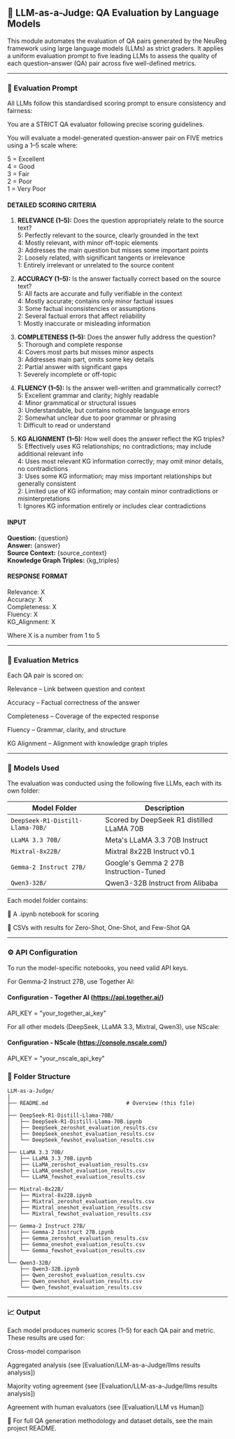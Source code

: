 ## 🤖 LLM-as-a-Judge: QA Evaluation by Language Models

This module automates the evaluation of QA pairs generated by the NeuReg framework using large language models (LLMs) as strict graders. It applies a uniform evaluation prompt to five leading LLMs to assess the quality of each question–answer (QA) pair across five well-defined metrics.

----

### 📝 Evaluation Prompt

All LLMs follow this standardised scoring prompt to ensure consistency and fairness:

You are a STRICT QA evaluator following precise scoring guidelines.

You will evaluate a model-generated question-answer pair on FIVE metrics using a 1–5 scale where:

5 = Excellent  
4 = Good  
3 = Fair  
2 = Poor  
1 = Very Poor


#### DETAILED SCORING CRITERIA


1. **RELEVANCE (1–5):** Does the question appropriately relate to the source text?  
   5: Perfectly relevant to the source, clearly grounded in the text  
   4: Mostly relevant, with minor off-topic elements  
   3: Addresses the main question but misses some important points  
   2: Loosely related, with significant tangents or irrelevance  
   1: Entirely irrelevant or unrelated to the source content

2. **ACCURACY (1–5):** Is the answer factually correct based on the source text?  
   5: All facts are accurate and fully verifiable in the context  
   4: Mostly accurate; contains only minor factual issues  
   3: Some factual inconsistencies or assumptions  
   2: Several factual errors that affect reliability  
   1: Mostly inaccurate or misleading information

3. **COMPLETENESS (1–5):** Does the answer fully address the question?  
   5: Thorough and complete response  
   4: Covers most parts but misses minor aspects  
   3: Addresses main part, omits some key details  
   2: Partial answer with significant gaps  
   1: Severely incomplete or off-topic

4. **FLUENCY (1–5):** Is the answer well-written and grammatically correct?  
   5: Excellent grammar and clarity; highly readable  
   4: Minor grammatical or structural issues  
   3: Understandable, but contains noticeable language errors  
   2: Somewhat unclear due to poor grammar or phrasing  
   1: Difficult to read or understand

5. **KG ALIGNMENT (1–5):** How well does the answer reflect the KG triples?  
   5: Effectively uses KG relationships; no contradictions; may include additional relevant info  
   4: Uses most relevant KG information correctly; may omit minor details, no contradictions  
   3: Uses some KG information; may miss important relationships but generally consistent  
   2: Limited use of KG information; may contain minor contradictions or misinterpretations  
   1: Ignores KG information entirely or includes clear contradictions


#### INPUT

**Question:** {question}  
**Answer:** {answer}  
**Source Context:** {source_context}  
**Knowledge Graph Triples:** {kg_triples}


#### RESPONSE FORMAT

Relevance: X  
Accuracy: X  
Completeness: X  
Fluency: X  
KG_Alignment: X

Where X is a number from 1 to 5

---

### 🧪 Evaluation Metrics

Each QA pair is scored on:

Relevance – Link between question and context

Accuracy – Factual correctness of the answer

Completeness – Coverage of the expected response

Fluency – Grammar, clarity, and structure

KG Alignment – Alignment with knowledge graph triples

---

###  🧠 Models Used

The evaluation was conducted using the following five LLMs, each with its own folder:

| Model Folder                     | Description                               |
| -------------------------------- | ----------------------------------------- |
| `DeepSeek-R1-Distill-Llama-70B/` | Scored by DeepSeek R1 distilled LLaMA 70B |
| `LLaMA 3.3 70B/`                 | Meta's LLaMA 3.3 70B Instruct             |
| `Mixtral-8x22B/`                 | Mixtral 8x22B Instruct v0.1               |
| `Gemma-2 Instruct 27B/`          | Google's Gemma 2 27B Instruction-Tuned    |
| `Qwen3-32B/`                     | Qwen3-32B Instruct from Alibaba           |


Each model folder contains:

🔹 A .ipynb notebook for scoring

🔹 CSVs with results for Zero-Shot, One-Shot, and Few-Shot QA


---

###  ⚙️ API Configuration
To run the model-specific notebooks, you need valid API keys.

For Gemma-2 Instruct 27B, use Together AI:

#### Configuration - Together AI (https://api.together.ai/)
API_KEY = "your_together_ai_key"

For all other models (DeepSeek, LLaMA 3.3, Mixtral, Qwen3), use NScale:

#### Configuration - NScale (https://console.nscale.com/)
API_KEY = "your_nscale_api_key"



### 📂 Folder Structure
```text
LLM-as-a-Judge/
│
├── README.md                         # Overview (this file)
│
├── DeepSeek-R1-Distill-Llama-70B/
│   ├── DeepSeek-R1-Distill-Llama-70B.ipynb
│   ├── DeepSeek_zeroshot_evaluation_results.csv
│   ├── DeepSeek_oneshot_evaluation_results.csv
│   └── DeepSeek_fewshot_evaluation_results.csv
│
├── LLaMA 3.3 70B/
│   ├── LLaMA_3.3_70B.ipynb
│   ├── LLaMA_zeroshot_evaluation_results.csv
│   ├── LLaMA_oneshot_evaluation_results.csv
│   └── LLaMA_fewshot_evaluation_results.csv
│
├── Mixtral-8x22B/
│   ├── Mixtral-8x22B.ipynb
│   ├── Mixtral_zeroshot_evaluation_results.csv
│   ├── Mixtral_oneshot_evaluation_results.csv
│   └── Mixtral_fewshot_evaluation_results.csv
│
├── Gemma-2 Instruct 27B/
│   ├── Gemma-2 Instruct 27B.ipynb
│   ├── Gemma_zeroshot_evaluation_results.csv
│   ├── Gemma_oneshot_evaluation_results.csv
│   └── Gemma_fewshot_evaluation_results.csv
│
└── Qwen3-32B/
    ├── Qwen3-32B.ipynb
    ├── Qwen_zeroshot_evaluation_results.csv
    ├── Qwen_oneshot_evaluation_results.csv
    └── Qwen_fewshot_evaluation_results.csv
```
---
   ###  📈 Output

Each model produces numeric scores (1–5) for each QA pair and metric. These results are used for:

Cross-model comparison

Aggregated analysis (see [Evaluation/LLM-as-a-Judge/llms results analysis])

Majority voting agreement  (see [Evaluation/LLM-as-a-Judge/llms results analysis])

Agreement with human evaluators (see [Evaluation/LLM vs Human])


📘 For full QA generation methodology and dataset details, see the main project README.

